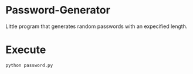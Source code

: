 # Password-Generator
Little program that generates random passwords with an expecified length.

# Execute
```python password.py```
